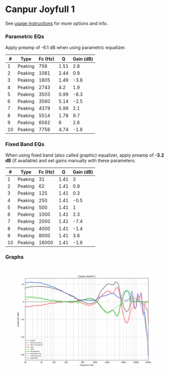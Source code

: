 # Canpur Joyfull 1
See [usage instructions](https://github.com/jaakkopasanen/AutoEq#usage) for more options and info.

### Parametric EQs
Apply preamp of -6.1 dB when using parametric equalizer.

|   # | Type    |   Fc (Hz) |    Q |   Gain (dB) |
|-----|---------|-----------|------|-------------|
|   1 | Peaking |       756 | 1.51 |         2.8 |
|   2 | Peaking |      1081 | 2.44 |         0.9 |
|   3 | Peaking |      1805 | 1.49 |        -3.8 |
|   4 | Peaking |      2743 | 4.2  |         1.9 |
|   5 | Peaking |      3503 | 0.99 |        -8.3 |
|   6 | Peaking |      3560 | 5.14 |        -2.5 |
|   7 | Peaking |      4379 | 5.99 |         2.1 |
|   8 | Peaking |      5514 | 1.78 |         9.7 |
|   9 | Peaking |      6562 | 6    |         2.6 |
|  10 | Peaking |      7756 | 4.74 |        -1.8 |

### Fixed Band EQs
When using fixed band (also called graphic) equalizer, apply preamp of **-3.2 dB** (if available) and set gains manually with these parameters.

|   # | Type    |   Fc (Hz) |    Q |   Gain (dB) |
|-----|---------|-----------|------|-------------|
|   1 | Peaking |        31 | 1.41 |         3   |
|   2 | Peaking |        62 | 1.41 |         0.9 |
|   3 | Peaking |       125 | 1.41 |         0.3 |
|   4 | Peaking |       250 | 1.41 |        -0.5 |
|   5 | Peaking |       500 | 1.41 |         1   |
|   6 | Peaking |      1000 | 1.41 |         2.3 |
|   7 | Peaking |      2000 | 1.41 |        -7.4 |
|   8 | Peaking |      4000 | 1.41 |        -1.4 |
|   9 | Peaking |      8000 | 1.41 |         3.6 |
|  10 | Peaking |     16000 | 1.41 |        -1.6 |

### Graphs
![](./Canpur%20Joyfull%201.png)
